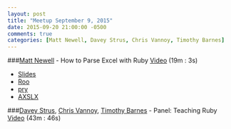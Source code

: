 ```yaml
---
layout: post
title: "Meetup September 9, 2015"
date: 2015-09-20 21:00:00 -0500
comments: true
categories: [Matt Newell, Davey Strus, Chris Vannoy, Timothy Barnes]
---
```



###[Matt Newell](https://twitter.com/matthewrnewell) - How to Parse Excel with Ruby
[Video](http://podcast.404dev.com/episodes/2015-09-09_Matt_Newell_-_How_to_Parse_Excel_with_Ruby.mp4) (19m : 3s)

* [Slides](hhttp://podcast.404dev.com/episodes/2015-09-09_Matt_Newell_-_How_to_Parse_Excel_with_Ruby.pdf)
* [Roo](https://github.com/roo-rb/roo)
* [pry](http://pryrepl.org/)
* [AXSLX](https://github.com/randym/axlsx)


###[Davey Strus](https://twitter.com/dstrus), [Chris Vannoy](https://twitter.com/chris_vannoy), [Timothy Barnes](https://twitter.com/barnes7td) - Panel: Teaching Ruby
[Video](http://podcast.404dev.com/episodes/2015-09-09-Panel_-_Teaching_Ruby.mp4) (43m : 46s)
